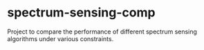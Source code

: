 # spectrum-sensing-comp
Project to compare the performance of different spectrum sensing algorithms under various constraints.
